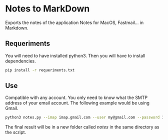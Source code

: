 # Notes to MarkDown 

Exports the notes of the application Notes for MacOS, Fastmail... in Markdown.

## Requeriments

You will need to have installed python3. Then you will have to install dependencies.

``` bash
pip install -r requeriments.txt
```
## Use

Compatible with any account. You only need to know what the SMTP address of your email account. The following example would be using Gmail.

``` bash
python3 notes.py --imap imap.gmail.com --user my@gmail.com --password 123456
```
The final result will be in a new folder called *notes* in the same directory as the script.
